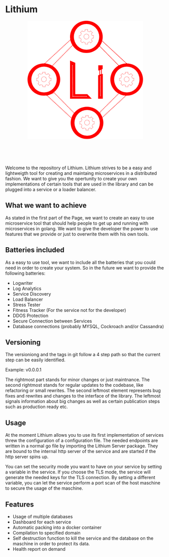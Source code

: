 # Lithium

<p align="center">
<img src="./Design/LithiunLogo.png" alt="Lithium Logo">
</p>

<br>
<br>
<br>

Welcome to the repository of Lithium. Lithium strives to be a easy and lightweigth tool for creating and maintaing microservices in a distributed fashion. We want to give you the opertunity to create your own implementations of certain tools that are used in the library and can be plugged into a service or a loader balancer.



## What we want to achieve

As stated in the first part of the Page, we want to create an easy to use microservice tool that should help people to get up and running with microservices in golang. We want to give the developer the power to use features that we provide or just to overwrite them with his own tools.



## Batteries included

As a easy to use tool, we want to include all the batteries that you could need in order to create your system. So in the future we want to provide the following batteries:
* Logwriter 
* Log Analytics
* Service Discovery
* Load Balancer
* Stress Tester
* Fitness Tracker (For the service not for the developer)
* DDOS Protection
* Secure Connection between Services
* Database connections (probably MYSQL, Cockroach and/or Cassandra)

## Versioning

The versioniong and the tags in git follow a 4 step path so that the current step can be easily identified.

Example: v0.0.0.1

The rightmost part stands for minor changes or just maintnance.
The second rightmost stands for regular updates to the codebase, like refactoring or small rewrites.
The second leftmost element represents bug fixes and rewrites and changes to the interface of the library.
The leftmost signals information about big changes as well as certain publication steps such as production ready etc.


## Usage


At the moment Lithium allows you to use its first implementation of services threw the configuration of a configuration file.
The needed endpoints are written in a normal go file by importing the Lithium Server package.
They are bound to the internal http server of the service and are started if the http server spins up.

You can set the security mode you want to have on your service by setting a variable in the service. If you choose the TLS mode, the service will generate the needed keys for the TLS connection. 
By setting a different variable, you can let the service perform a port scan of the host maschine to secure the usage of the maschine.


## Features

* Usage of multiple databases
* Dashboard for each service
* Automatic packing into a docker container
* Compilation to specified domain
* Self destruction function to kill the service and the database on the maschine in order to protect its data.
* Health report on demand 